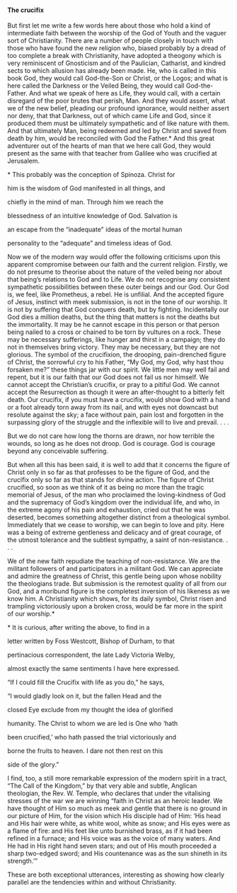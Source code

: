 #### The crucifix

But first let me write a few words here about those who hold a kind of
intermediate faith between the worship of the God of Youth and the
vaguer sort of Christianity. There are a number of people closely in
touch with those who have found the new religion who, biased probably by
a dread of too complete a break with Christianity, have adopted a
theogony which is very reminiscent of Gnosticism and of the Paulician,
Catharist, and kindred sects to which allusion has already been made.
He, who is called in this book God, they would call God-the-Son or
Christ, or the Logos; and what is here called the Darkness or the Veiled
Being, they would call God-the-Father. And what we speak of here as
Life, they would call, with a certain disregard of the poor brutes that
perish, Man. And they would assert, what we of the new belief, pleading
our profound ignorance, would neither assert nor deny, that that
Darkness, out of which came Life and God, since it produced them must be
ultimately sympathetic and of like nature with them. And that ultimately
Man, being redeemed and led by Christ and saved from death by him, would
be reconciled with God the Father.\* And this great adventurer out of
the hearts of man that we here call God, they would present as the same
with that teacher from Galilee who was crucified at Jerusalem.

\* This probably was the conception of Spinoza. Christ for

him is the wisdom of God manifested in all things, and

chiefly in the mind of man. Through him we reach the

blessedness of an intuitive knowledge of God. Salvation is

an escape from the “inadequate" ideas of the mortal human

personality to the “adequate” and timeless ideas of God.

Now we of the modern way would offer the following criticisms upon this
apparent compromise between our faith and the current religion. Firstly,
we do not presume to theorise about the nature of the veiled being nor
about that being’s relations to God and to Life. We do not recognise any
consistent sympathetic possibilities between these outer beings and our
God. Our God is, we feel, like Prometheus, a rebel. He is unfilial. And
the accepted figure of Jesus, instinct with meek submission, is not in
the tone of our worship. It is not by suffering that God conquers death,
but by fighting. Incidentally our God dies a million deaths, but the
thing that matters is not the deaths but the immortality. It may be he
cannot escape in this person or that person being nailed to a cross or
chained to be torn by vultures on a rock. These may be necessary
sufferings, like hunger and thirst in a campaign; they do not in
themselves bring victory. They may be necessary, but they are not
glorious. The symbol of the crucifixion, the drooping, pain-drenched
figure of Christ, the sorrowful cry to his Father, “My God, my God, why
hast thou forsaken me?” these things jar with our spirit. We little men
may well fail and repent, but it is our faith that our God does not fail
us nor himself. We cannot accept the Christian’s crucifix, or pray to a
pitiful God. We cannot accept the Resurrection as though it were an
after-thought to a bitterly felt death. Our crucifix, if you must have a
crucifix, would show God with a hand or a foot already torn away from
its nail, and with eyes not downcast but resolute against the sky; a
face without pain, pain lost and forgotten in the surpassing glory of
the struggle and the inflexible will to live and prevail. . . .

But we do not care how long the thorns are drawn, nor how terrible the
wounds, so long as he does not droop. God is courage. God is courage
beyond any conceivable suffering.

But when all this has been said, it is well to add that it concerns the
figure of Christ only in so far as that professes to be the figure of
God, and the crucifix only so far as that stands for divine action. The
figure of Christ crucified, so soon as we think of it as being no more
than the tragic memorial of Jesus, of the man who proclaimed the
loving-kindness of God and the supremacy of God’s kingdom over the
individual life, and who, in the extreme agony of his pain and
exhaustion, cried out that he was deserted, becomes something altogether
distinct from a theological symbol. Immediately that we cease to
worship, we can begin to love and pity. Here was a being of extreme
gentleness and delicacy and of great courage, of the utmost tolerance
and the subtlest sympathy, a saint of non-resistance. . . .

We of the new faith repudiate the teaching of non-resistance. We are the
militant followers of and participators in a militant God. We can
appreciate and admire the greatness of Christ, this gentle being upon
whose nobility the theologians trade. But submission is the remotest
quality of all from our God, and a moribund figure is the completest
inversion of his likeness as we know him. A Christianity which shows,
for its daily symbol, Christ risen and trampling victoriously upon a
broken cross, would be far more in the spirit of our worship.\*

\* It is curious, after writing the above, to find in a

letter written by Foss Westcott, Bishop of Durham, to that

pertinacious correspondent, the late Lady Victoria Welby,

almost exactly the same sentiments I have here expressed.

“If I could fill the Crucifix with life as you do,” he says,

“I would gladly look on it, but the fallen Head and the

closed Eye exclude from my thought the idea of glorified

humanity. The Christ to whom we are led is One who ‘hath

been crucified,’ who hath passed the trial victoriously and

borne the fruits to heaven. I dare not then rest on this

side of the glory.”

I find, too, a still more remarkable expression of the modern spirit in
a tract, “The Call of the Kingdom,” by that very able and subtle,
Anglican theologian, the Rev. W. Temple, who declares that under the
vitalising stresses of the war we are winning “faith in Christ as an
heroic leader. We have thought of Him so much as meek and gentle that
there is no ground in our picture of Him, for the vision which His
disciple had of Him: ‘His head and His hair were white, as white wool,
white as snow; and His eyes were as a flame of fire: and His feet like
unto burnished brass, as if it had been refined in a furnace; and His
voice was as the voice of many waters. And He had in His right hand
seven stars; and out of His mouth proceeded a sharp two-edged sword; and
His countenance was as the sun shineth in its strength.’”

These are both exceptional utterances, interesting as showing how
clearly parallel are the tendencies within and without Christianity.
